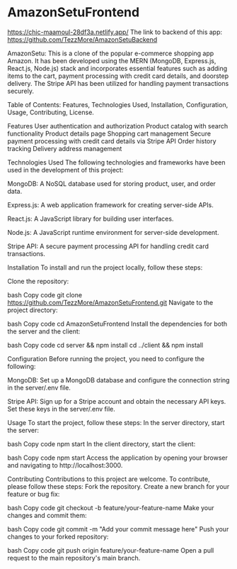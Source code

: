 # AmazonSetuFrontend
https://chic-maamoul-28df3a.netlify.app/
The link to backend of this app:
https://github.com/TezzMore/AmazonSetuBackend


AmazonSetu:
This is a clone of the popular e-commerce shopping app Amazon. It has been developed using the MERN (MongoDB, Express.js, React.js, Node.js) stack and incorporates essential features such as adding items to the cart, payment processing with credit card details, and doorstep delivery. The Stripe API has been utilized for handling payment transactions securely.

Table of Contents:
Features,
Technologies Used,
Installation,
Configuration,
Usage,
Contributing,
License.

Features
User authentication and authorization
Product catalog with search functionality
Product details page
Shopping cart management
Secure payment processing with credit card details via Stripe API
Order history tracking
Delivery address management


Technologies Used
The following technologies and frameworks have been used in the development of this project:

MongoDB: A NoSQL database used for storing product, user, and order data.

Express.js: A web application framework for creating server-side APIs.

React.js: A JavaScript library for building user interfaces.

Node.js: A JavaScript runtime environment for server-side development.

Stripe API: A secure payment processing API for handling credit card transactions.

Installation
To install and run the project locally, follow these steps:

Clone the repository:

bash
Copy code
git clone https://github.com/TezzMore/AmazonSetuFrontend.git
Navigate to the project directory:

bash
Copy code
cd AmazonSetuFrontend
Install the dependencies for both the server and the client:

bash
Copy code
cd server && npm install
cd ../client && npm install


Configuration
Before running the project, you need to configure the following:

MongoDB: Set up a MongoDB database and configure the connection string in the server/.env file.

Stripe API: Sign up for a Stripe account and obtain the necessary API keys. Set these keys in the server/.env file.

Usage
To start the project, follow these steps:
In the server directory, start the server:

bash
Copy code
npm start
In the client directory, start the client:

bash
Copy code
npm start
Access the application by opening your browser and navigating to http://localhost:3000.

Contributing
Contributions to this project are welcome. To contribute, please follow these steps:
Fork the repository.
Create a new branch for your feature or bug fix:

bash
Copy code
git checkout -b feature/your-feature-name
Make your changes and commit them:

bash
Copy code
git commit -m "Add your commit message here"
Push your changes to your forked repository:

bash
Copy code
git push origin feature/your-feature-name
Open a pull request to the main repository's main branch.

